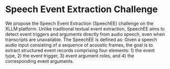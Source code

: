 # Speech Event Extraction Challenge

We propose the Speech Event Extraction (SpeechEE) challenge on the XLLM platform. Unlike traditional textual event extraction, SpeechEE aims to detect event triggers and arguments directly from audio speech, even when transcripts are unavailable. The SpeechEE is defined as: Given a speech audio input consisting of a sequence of acoustic frames, the goal is to extract structured event records comprising four elements: 1) the event type, 2) the event trigger, 3) event argument roles, and 4) the corresponding event arguments.
                        


